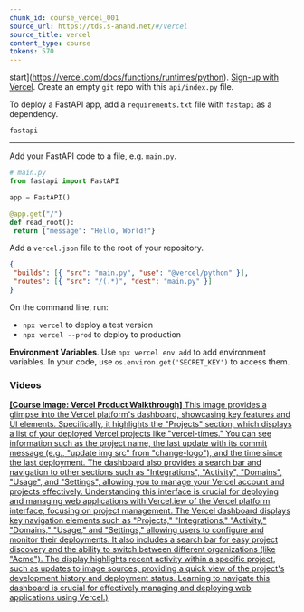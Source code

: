 ```yaml
---
chunk_id: course_vercel_001
source_url: https://tds.s-anand.net/#/vercel
source_title: vercel
content_type: course
tokens: 570
---
```


start](https://vercel.com/docs/functions/runtimes/python). [Sign-up with Vercel](https://vercel.com/signup). Create an empty `git` repo with this `api/index.py` file.

To deploy a FastAPI app, add a `requirements.txt` file with `fastapi` as a dependency.

```text
fastapi
```

---

Add your FastAPI code to a file, e.g. `main.py`.

```python
# main.py
from fastapi import FastAPI

app = FastAPI()

@app.get("/")
def read_root():
 return {"message": "Hello, World!"}
```

Add a `vercel.json` file to the root of your repository.

```json
{
 "builds": [{ "src": "main.py", "use": "@vercel/python" }],
 "routes": [{ "src": "/(.*)", "dest": "main.py" }]
}
```

On the command line, run:

- `npx vercel` to deploy a test version
- `npx vercel --prod` to deploy to production

**Environment Variables**. Use `npx vercel env add` to add environment variables. In your code, use `os.environ.get('SECRET_KEY')` to access them.

### Videos

[**[Course Image: Vercel Product Walkthrough]** This image provides a glimpse into the Vercel platform's dashboard, showcasing key features and UI elements. Specifically, it highlights the "Projects" section, which displays a list of your deployed Vercel projects like "vercel-times." You can see information such as the project name, the last update with its commit message (e.g., "update img src" from "change-logo"), and the time since the last deployment. The dashboard also provides a search bar and navigation to other sections such as "Integrations", "Activity", "Domains", "Usage", and "Settings", allowing you to manage your Vercel account and projects effectively. Understanding this interface is crucial for deploying and managing web applications with Vercel.iew of the Vercel platform interface, focusing on project management. The Vercel dashboard displays key navigation elements such as "Projects," "Integrations," "Activity," "Domains," "Usage," and "Settings," allowing users to configure and monitor their deployments. It also includes a search bar for easy project discovery and the ability to switch between different organizations (like "Acme"). The display highlights recent activity within a specific project, such as updates to image sources, providing a quick view of the project's development history and deployment status. Learning to navigate this dashboard is crucial for effectively managing and deploying web applications using Vercel.)](https://youtu.be/sPmat30SE4k)
